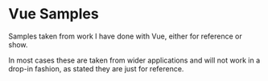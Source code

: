 # Vue Samples

Samples taken from work I have done with Vue, either for reference or show.

In most cases these are taken from wider applications and will not work in a drop-in fashion, as stated they are just for reference.